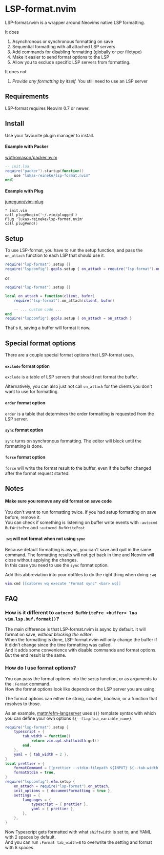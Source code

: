 # LSP-format.nvim

LSP-format.nvim is a wrapper around Neovims native LSP formatting.

It does

1. Asynchronous or synchronous formatting on save
2. Sequential formatting with all attached LSP servers
3. Add commands for disabling formatting (globally or per filetype)
4. Make it easier to send format options to the LSP
5. Allow you to exclude specific LSP servers from formatting.

It does not

1. _Provide any formatting by itself._ You still need to use an LSP server

## Requirements

LSP-format requires Neovim 0.7 or newer.

## Install

Use your favourite plugin manager to install.

#### Example with Packer

[wbthomason/packer.nvim](https://github.com/wbthomason/packer.nvim)

```lua
-- init.lua
require("packer").startup(function()
    use "lukas-reineke/lsp-format.nvim"
end)
```

#### Example with Plug

[junegunn/vim-plug](https://github.com/junegunn/vim-plug)

```vim
" init.vim
call plug#begin('~/.vim/plugged')
Plug 'lukas-reineke/lsp-format.nvim'
call plug#end()
```

## Setup

To use LSP-format, you have to run the setup function, and pass the `on_attach` function to each LSP that should use it.

```lua
require("lsp-format").setup {}
require("lspconfig").gopls.setup { on_attach = require("lsp-format").on_attach }
```

or

```lua
require("lsp-format").setup {}

local on_attach = function(client, bufnr)
    require("lsp-format").on_attach(client, bufnr)

    -- ... custom code ...
end
require("lspconfig").gopls.setup { on_attach = on_attach }
```

That's it, saving a buffer will format it now.

## Special format options

There are a couple special format options that LSP-format uses.

#### `exclude` format option

`exclude` is a table of LSP servers that should not format the buffer.

Alternatively, you can also just not call `on_attach` for the clients you don't want to use for
formatting.

#### `order` format option

`order` is a table that determines the order formatting is requested from the LSP server.

#### `sync` format option

`sync` turns on synchronous formatting. The editor will block until the formatting is done.

#### `force` format option

`force` will write the format result to the buffer, even if the buffer changed after the format request started.

## Notes

#### Make sure you remove any old format on save code

You don't want to run formatting twice. If you had setup formatting on save before, remove it.  
You can check if something is listening on buffer write events with `:autocmd BufWritePre` and `:autocmd BufWritePost`

#### `:wq` will not format when not using `sync`

Because default formatting is async, you can't save and quit in the same command. The formatting results will not get back
in time and Neovim will close without applying the changes.  
In this case you need to use the `sync` format option.

Add this abbreviation into your dotfiles to do the right thing when doing `:wq`

```lua
vim.cmd [[cabbrev wq execute "Format sync" <bar> wq]]
```

## FAQ

### How is it different to `autocmd BufWritePre <buffer> lua vim.lsp.buf.format()`?

The main difference is that LSP-format.nvim is async by default. It will format on save, _without blocking the editor_.  
When the formatting is done, LSP-format.nvim will only change the buffer if it
didn't change since the time formatting was called.  
And it adds some convenience with disable commands and format options.  
But the end result is the same.

### How do I use format options?

You can pass the format options into the `setup` function, or as arguments to the `:Format` command.  
How the format options look like depends on the LSP server you are using.

The format options can either be string, number, boolean, or a function that
resolves to those.

As an example, [mattn/efm-langserver](https://github.com/mattn/efm-langserver) uses `${}` template syntax with which you can
define your own options `${--flag:lua_variable_name}`.

```lua
require("lsp-format").setup {
    typescript = {
        tab_width = function()
            return vim.opt.shiftwidth:get()
        end,
    },
    yaml = { tab_width = 2 },
}
local prettier = {
    formatCommand = [[prettier --stdin-filepath ${INPUT} ${--tab-width:tab_width}]],
    formatStdin = true,
}
require("lspconfig").efm.setup {
    on_attach = require("lsp-format").on_attach,
    init_options = { documentFormatting = true },
    settings = {
        languages = {
            typescript = { prettier },
            yaml = { prettier },
        },
    },
}
```

Now Typescript gets formatted with what `shiftwidth` is set to, and YAML with 2 spaces by default.  
And you can run `:Format tab_width=8` to overwrite the setting and format with 8 spaces.
